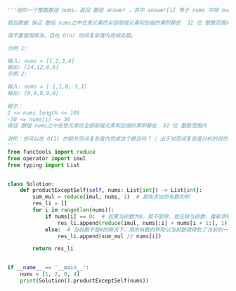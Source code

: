 
<BlogInfo id="1274" title="54.除自身以外数组的乘积" author="白日梦想猿" pv=0 read_times=0 pre_cost_time="0分51秒" category="leetcode" tag_list="['leetcode']" create_time="2022.03.29 15:58:37" update_time="2022.04.17 18:39:34" />

```python
'''给你一个整数数组 nums，返回 数组 answer ，其中 answer[i] 等于 nums 中除 nums[i] 之外其余各元素的乘积 。

题目数据 保证 数组 nums之中任意元素的全部前缀元素和后缀的乘积都在  32 位 整数范围内。

请不要使用除法，且在 O(n) 时间复杂度内完成此题。

示例 1:

输入: nums = [1,2,3,4]
输出: [24,12,8,6]
示例 2:

输入: nums = [-1,1,0,-3,3]
输出: [0,0,9,0,0]
 
提示：
2 <= nums.length <= 105
-30 <= nums[i] <= 30
保证 数组 nums之中任意元素的全部前缀元素和后缀的乘积都在  32 位 整数范围内
 
进阶：你可以在 O(1) 的额外空间复杂度内完成这个题目吗？（ 出于对空间复杂度分析的目的，输出数组不被视为额外空间。）
'''
from functools import reduce
from operator import imul
from typing import List


class Solution:
    def productExceptSelf(self, nums: List[int]) -> List[int]:
        sum_mul = reduce(imul, nums, 1)  # 首先求出所有数的积
        res_li = []
        for i in range(len(nums)):
            if nums[i] == 0:  # 如果当前数为0，就不能除，就去掉当前数，重新求积
                res_li.append(reduce(imul, nums[:i] + nums[i + 1:], 1))
            else:  # 当前数不是0的情况下，用所有数的积除以当前数就得到了当前的一个结果
                res_li.append(sum_mul // nums[i])

        return res_li


if __name__ == '__main__':
    nums = [1, 2, 0, 4]
    print(Solution().productExceptSelf(nums))

```
